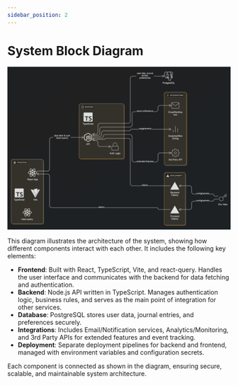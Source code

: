 ```yaml
---
sidebar_position: 2
---
```


# System Block Diagram

![alt text](image.png)

This diagram illustrates the architecture of the system, showing how different components interact with each other. It includes the following key elements:

- **Frontend**: Built with React, TypeScript, Vite, and react-query. Handles the user interface and communicates with the backend for data fetching and authentication.
- **Backend**: Node.js API written in TypeScript. Manages authentication logic, business rules, and serves as the main point of integration for other services.
- **Database**: PostgreSQL stores user data, journal entries, and preferences securely.
- **Integrations**: Includes Email/Notification services, Analytics/Monitoring, and 3rd Party APIs for extended features and event tracking.
- **Deployment**: Separate deployment pipelines for backend and frontend, managed with environment variables and configuration secrets.

Each component is connected as shown in the diagram, ensuring secure, scalable, and maintainable system architecture.
